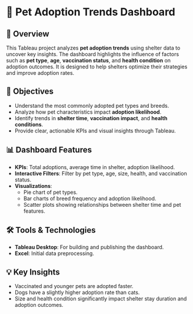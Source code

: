 # 🐾 Pet Adoption Trends Dashboard

## 📌 Overview

This Tableau project analyzes **pet adoption trends** using shelter data to uncover key insights. The dashboard highlights the influence of factors such as **pet type**, **age**, **vaccination status**, and **health condition** on adoption outcomes. It is designed to help shelters optimize their strategies and improve adoption rates.

## 🎯 Objectives

- Understand the most commonly adopted pet types and breeds.
- Analyze how pet characteristics impact **adoption likelihood**.
- Identify trends in **shelter time**, **vaccination impact**, and **health conditions**.
- Provide clear, actionable KPIs and visual insights through Tableau.

## 📊 Dashboard Features

- **KPIs**: Total adoptions, average time in shelter, adoption likelihood.
- **Interactive Filters**: Filter by pet type, age, size, health, and vaccination status.
- **Visualizations**:
  - Pie chart of pet types.
  - Bar charts of breed frequency and adoption likelihood.
  - Scatter plots showing relationships between shelter time and pet features.

## 🛠️ Tools & Technologies

- **Tableau Desktop**: For building and publishing the dashboard.
- **Excel**: Initial data preprocessing.

## 💡 Key Insights

- Vaccinated and younger pets are adopted faster.
- Dogs have a slightly higher adoption rate than cats.
- Size and health condition significantly impact shelter stay duration and adoption outcomes.
  


